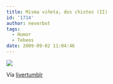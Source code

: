 ```yaml
---
title: Misma viñeta, dos chistes (II)
id: '1714'
author: neverbot
tags:
  - Humor
  - Tebeos
date: 2009-09-02 11:04:46
---
```


[![](./1vnWCPZWQqs73x41wRHcyRNto1_500.jpg)](http://livercake.tumblr.com/post/177283591/ohhhhh-que-feooooo-d-kangrejoman-si-es-tan)

Vía [livertumblr](http://livercake.tumblr.com/post/177283591/ohhhhh-que-feooooo-d-kangrejoman-si-es-tan)